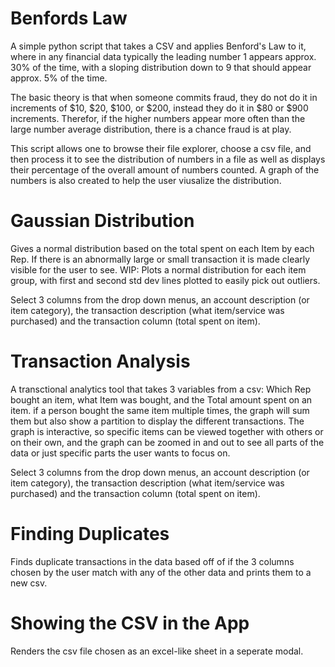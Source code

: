 # Benfords Law

A simple python script that takes a CSV and applies Benford's Law to it, where in any financial data typically the leading number 1 appears approx. 30% of the time, with a sloping distribution down to 9 that should appear approx. 5% of the time. 

The basic theory is that when someone commits fraud, they do not do it in increments of $10, $20, $100, or $200, instead they do it in $80 or $900 increments. Therefor, if the higher numbers appear more often than the large number average distribution, there is a chance fraud is at play. 

This script allows one to browse their file explorer, choose a csv file, and then process it to see the distribution of numbers in a file as well as displays their percentage of the overall amount of numbers counted. 
A graph of the numbers is also created to help the user viusalize the distribution. 

# Gaussian Distribution

Gives a normal distribution based on the total spent on each Item by each Rep. If there is an abnormally large or small transaction it is made clearly visible for the user to see. WIP: Plots a normal distribution for each item group, with first and second std dev lines plotted to easily pick out outliers. 

Select 3 columns from the drop down menus, an account description (or item category), the transaction description (what item/service was purchased) and the transaction column (total spent on item). 


# Transaction Analysis

A transctional analytics tool that takes 3 variables from a csv: Which Rep bought an item, what Item was bought, and the Total amount spent on an item. if a person bought the same item multiple times, the graph will sum them but also show a partition to display the different transactions. 
The graph is interactive, so specific items can be viewed together with others or on their own, and the graph can be zoomed in and out to see all parts of the data or just specific parts the user wants to focus on.

Select 3 columns from the drop down menus, an account description (or item category), the transaction description (what item/service was purchased) and the transaction column (total spent on item). 

# Finding Duplicates

Finds duplicate transactions in the data based off of if the 3 columns chosen by the user match with any of the other data and prints them to a new csv. 

# Showing the CSV in the App

Renders the csv file chosen as an excel-like sheet in a seperate modal. 

